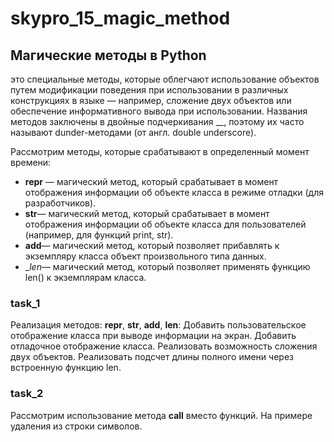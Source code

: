 # skypro_15_magic_method

## Магические методы в Python
это специальные методы, которые облегчают использование объектов путем модификации поведения
при использовании в различных конструкциях в языке — например, сложение двух объектов или
обеспечение информативного вывода при использовании. Названия методов заключены в двойные
подчеркивания __, поэтому их часто называют dunder-методами (от англ. double underscore).

Рассмотрим методы, которые срабатывают в определенный момент времени:

- __repr__ — магический метод, который срабатывает в момент отображения информации об объекте
  класса в режиме отладки (для разработчиков).
- __str__— магический метод, который срабатывает в момент отображения информации об объекте класса
  для пользователей (например, для функций print, str).
- __add__— магический метод, который позволяет прибавлять к экземпляру класса объект произвольного
  типа данных.
- __len_— магический метод, который позволяет применять функцию len() к экземплярам класса.

### task_1
Реализация методов: __repr__, __str__, __add__, __len__:
Добавить пользовательское отображение класса при выводе информации на экран.
Добавить отладочное отображение класса.
Реализовать возможность сложения двух объектов.
Реализовать подсчет длины полного имени через встроенную функцию len.


### task_2
Рассмотрим использование метода __call__ вместо функций.
На примере удаления из строки символов.